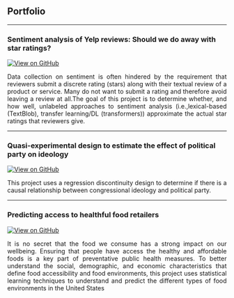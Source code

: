 ## Portfolio


---

### Sentiment analysis of Yelp reviews: Should we do away with star ratings?
[![View on GitHub](https://img.shields.io/badge/GitHub-View_on_GitHub-blue?logo=GitHub)](https://github.com/mkkbelay/sentiment-analysis-yelp/blob/main/sentiment_analysis_yelp.ipynb)
<div style="text-align: justify">Data collection on sentiment is often hindered by the requirement that reviewers submit a discrete rating (stars) along with their textual review of a product or service. Many do not want to submit a rating and therefore avoid leaving a review at all.The goal of this project is to determine whether, and how well, unlabeled approaches to sentiment analysis (i.e.,lexical-based (TextBlob), transfer learning/DL (transformers))  approximate the actual star ratings that reviewers give.
</div>

---

### Quasi-experimental design to estimate the effect of political party on ideology
[![View on GitHub](https://img.shields.io/badge/GitHub-View_on_GitHub-blue?logo=GitHub)](https://github.com/mkkbelay/statistics_projects/blob/main/regression_discontinuity.pdf)
<div style="text-align: justify">This project uses a regression discontinuity design to determine if there is a causal relationship between congressional ideology and political party.</div>


---

### Predicting access to healthful food retailers
[![View on GitHub](https://img.shields.io/badge/GitHub-View_on_GitHub-blue?logo=GitHub)](https://github.com/mkkbelay/predicting_food_environments/blob/main/white_paper_mb2478_v2.pdf)
<div style="text-align: justify">It is no secret that the food we consume has a strong impact on our wellbeing. Ensuring that people have access the healthy and affordable foods is a key part of preventative public health measures. To better understand the social, demographic, and economic characteristics that define food accessibility and food environments, this project uses statistical learning techniques to understand and predict the different types of food environments in the United States</div>



<!-- ## Welcome to GitHub Pages

You can use the [editor on GitHub](https://github.com/mkkbelay/mkkbelay.github.io/edit/main/README.md) to maintain and preview the content for your website in Markdown files.

Whenever you commit to this repository, GitHub Pages will run [Jekyll](https://jekyllrb.com/) to rebuild the pages in your site, from the content in your Markdown files.

### Markdown

Markdown is a lightweight and easy-to-use syntax for styling your writing. It includes conventions for

```markdown
Syntax highlighted code block

# Header 1
## Header 2
### Header 3

- Bulleted
- List

1. Numbered
2. List

**Bold** and _Italic_ and `Code` text

[Link](url) and ![Image](src)
```

For more details see [Basic writing and formatting syntax](https://docs.github.com/en/github/writing-on-github/getting-started-with-writing-and-formatting-on-github/basic-writing-and-formatting-syntax).

### Jekyll Themes

Your Pages site will use the layout and styles from the Jekyll theme you have selected in your [repository settings](https://github.com/mkkbelay/mkkbelay.github.io/settings/pages). The name of this theme is saved in the Jekyll `_config.yml` configuration file.

### Support or Contact

Having trouble with Pages? Check out our [documentation](https://docs.github.com/categories/github-pages-basics/) or [contact support](https://support.github.com/contact) and we’ll help you sort it out. -->
